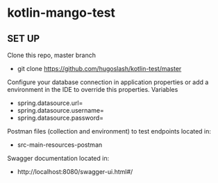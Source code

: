 # kotlin-mango-test

## SET UP

Clone this repo, master branch
- git clone https://github.com/hugoslash/kotlin-test/master

Configure your database connection in application properties or add a environment in the IDE to override this properties. Variables
- spring.datasource.url=
- spring.datasource.username=
- spring.datasource.password=
 
 
Postman files (collection and environment) to test endpoints located in:
- src-main-resources-postman


Swagger documentation located in:
- http://localhost:8080/swagger-ui.html#/
